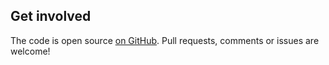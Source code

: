 ## Get involved

The code is open source [on GitHub](https://github.com/BattmoTeam/BattMo.jl). Pull requests, comments or issues are welcome!